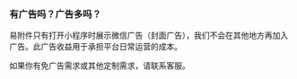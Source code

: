 
### 有广告吗？广告多吗？

易附件只有打开小程序时展示微信广告（封面广告），我们不会在其他地方再加入广告。此广告收益用于承担平台日常运营的成本。

如果你有免广告需求或其他定制需求，请联系客服。


<!--@include: ./faq_footer.md-->